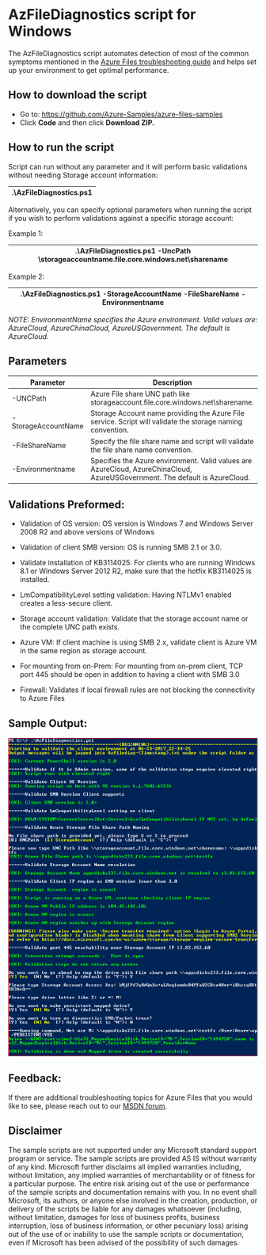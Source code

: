 #  AzFileDiagnostics script for Windows

The AzFileDiagnostics script automates detection of most of the common symptoms mentioned in the [Azure Files troubleshooting guide](https://docs.microsoft.com/azure/storage/files/storage-troubleshoot-windows-file-connection-problems) and helps set up your environment to get optimal performance. 

## How to download the script

- Go to: https://github.com/Azure-Samples/azure-files-samples
- Click **Code** and then click **Download ZIP.**

## How to run the script

Script can run without any parameter and it will perform basic validations without needing Storage account information:

| .\AzFileDiagnostics.ps1 |
| --- |

Alternatively, you can specify optional parameters when running the script if you wish to perform validations against a specific storage account:

Example 1:

| .\AzFileDiagnostics.ps1 -UncPath \\storageaccountname.file.core.windows.net\sharename  |
| --- |

 Example 2:

| .\AzFileDiagnostics.ps1 -StorageAccountName <SA name> -FileShareName <share name> -Environmentname <AzureCloud> |
| --- |

_NOTE: EnvironmentName specifies the Azure environment. Valid values are: AzureCloud, AzureChinaCloud, AzureUSGovernment. The default is AzureCloud._

## Parameters

| Parameter | Description |
|-|-|
| -UNCPath | Azure File share UNC path like storageaccount.file.core.windows.net\sharename. |
| -StorageAccountName | Storage Account name providing the Azure File service. Script will validate the storage naming convention. |
| -FileShareName | Specify the file share name and script will validate the file share name convention. |
| -Environmentname | Specifies the Azure environment. Valid values are AzureCloud, AzureChinaCloud, AzureUSGovernment. The default is AzureCloud. |

## Validations Preformed:

- Validation of OS version: OS version is Windows 7 and Windows Server 2008 R2 and above versions of Windows

- Validation of client SMB version: OS is running SMB 2.1 or 3.0.   

- Validate installation of KB3114025: For clients who are running Windows 8.1 or Windows Server 2012 R2, make sure that the hotfix KB3114025 is installed.

- LmCompatibilityLevel setting validation: Having NTLMv1 enabled creates a less-secure client.

- Storage account validation: Validate that the storage account name or the complete UNC path exists.

- Azure VM: If client machine is using SMB 2.x, validate client is Azure VM in the same region as storage account.

- For mounting from on-Prem: For mounting from on-prem client, TCP port 445 should be open in addition to having a client with SMB 3.0

- Firewall: Validates if local firewall rules are not blocking the connectivity to Azure Files

## Sample Output:

  ![](./images/img1.png)

## Feedback:

If there are additional troubleshooting topics for Azure Files that you would like to see, please reach out to our [MSDN forum](http://social.msdn.microsoft.com/Forums/windowsazure/en-US/home?forum=windowsazuredata).

##  Disclaimer

The sample scripts are not supported under any Microsoft standard support program or service. The sample scripts are provided AS IS without warranty of any kind. Microsoft further disclaims all implied warranties including, without limitation, any implied warranties of merchantability or of fitness for a particular purpose. The entire risk arising out of the use or performance of the sample scripts and documentation remains with you. In no event shall Microsoft, its authors, or anyone else involved in the creation, production, or delivery of the scripts be liable for any damages whatsoever (including, without limitation, damages for loss of business profits, business interruption, loss of business information, or other pecuniary loss) arising out of the use of or inability to use the sample scripts or documentation, even if Microsoft has been advised of the possibility of such damages.
